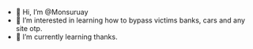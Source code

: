 - 👋 Hi, I’m @Monsuruay
- 👀 I’m interested in learning how to bypass victims banks, cars and any site otp.
- 🌱 I’m currently learning thanks.

